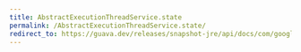 ```yaml
---
title: AbstractExecutionThreadService.state
permalink: /AbstractExecutionThreadService.state/
redirect_to: https://guava.dev/releases/snapshot-jre/api/docs/com/google/common/util/concurrent/AbstractExecutionThreadService.html#state--
---
```


